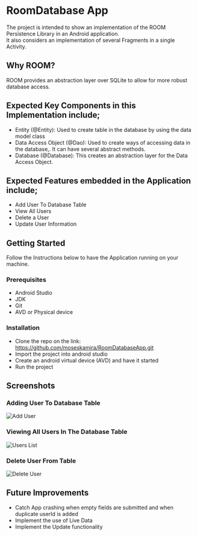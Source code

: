 # RoomDatabase App
The project is intended to show an implementation of the ROOM Persistence Library in an Android application.<br/>
It also considers an implementation of several Fragments in a single Activity.

## Why ROOM?
ROOM provides an abstraction layer over SQLite to allow for more robust database access.

## Expected Key Components in this Implementation include;
- Entity (@Entity): Used to create table in the database by using the data model class
- Data Access Object (@Dao): Used to create ways of accessing data in the database,. It can have several abstract methods.
- Database (@Database): This creates an abstraction layer for the Data Access Object.

## Expected Features embedded in the Application include;
- Add User To Database Table
- View All Users
- Delete a User
- Update User Information

## Getting Started
Follow the Instructions below to have the Application running on your machine.

### Prerequisites
- Android Studio
- JDK
- Git
- AVD or Physical device

### Installation
- Clone the repo on the link: https://github.com/moseskamira/RoomDatabaseApp.git
- Import the project into android studio
- Create an android virtual device (AVD) and have it started
- Run the project


## Screenshots
### Adding User To Database Table
![Add User](images/addUser.gif)

### Viewing All Users In The Database Table
![Users List](images/ViewAllUsers.gif)

### Delete User From Table
![Delete User](images/deleteUser.gif)

## Future Improvements
- Catch App crashing when empty fields are submitted and when duplicate userId is added
- Implement the use of Live Data
- Implement the Update functionality






